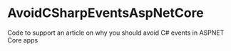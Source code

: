 # AvoidCSharpEventsAspNetCore
Code to support an article on why you should avoid C# events in ASPNET Core apps
